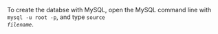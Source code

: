 To create the databse with MySQL, open the MySQL command line with `mysql -u root -p`, and type <code>source *filename*</code>.